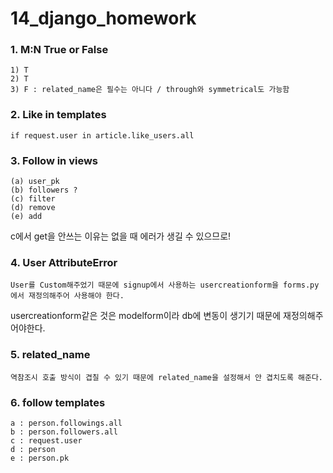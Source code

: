 # 14_django_homework



### 1. M:N True or False

```
1) T
2) T
3) F : related_name은 필수는 아니다 / through와 symmetrical도 가능함 
```



### 2. Like in templates

```django
if request.user in article.like_users.all
```



### 3. Follow in views

```
(a) user_pk
(b) followers ?
(c) filter
(d) remove
(e) add
```

c에서 get을 안쓰는 이유는 없을 때 에러가 생길 수 있으므로!



### 4. User AttributeError

```
User를 Custom해주었기 때문에 signup에서 사용하는 usercreationform을 forms.py에서 재정의해주어 사용해야 한다. 
```

usercreationform같은 것은 modelform이라 db에 변동이 생기기 때문에 재정의해주어야한다. 

### 5. related_name

```
역참조시 호출 방식이 겹칠 수 있기 때문에 related_name을 설정해서 안 겹치도록 해준다. 
```



### 6. follow templates

```
a : person.followings.all
b : person.followers.all
c : request.user
d : person
e : person.pk
```

